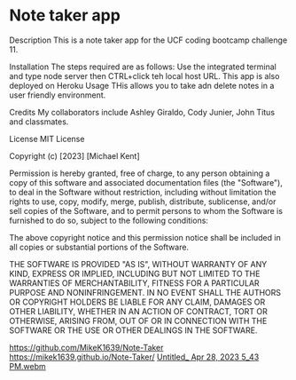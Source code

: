# Note taker app 

Description
This is a note taker app for the UCF coding bootcamp challenge 11.

Installation
The steps required are as follows: Use the integrated terminal and type node server then CTRL+click teh local host URL. This app is also deployed on Heroku
Usage
THis allows you to take adn delete notes in a user friendly environment.

Credits
My collaborators include Ashley Giraldo, Cody Junier, John Titus and classmates.

License
MIT License

Copyright (c) [2023] [Michael Kent]

Permission is hereby granted, free of charge, to any person obtaining a copy of this software and associated documentation files (the "Software"), to deal in the Software without restriction, including without limitation the rights to use, copy, modify, merge, publish, distribute, sublicense, and/or sell copies of the Software, and to permit persons to whom the Software is furnished to do so, subject to the following conditions:

The above copyright notice and this permission notice shall be included in all copies or substantial portions of the Software.

THE SOFTWARE IS PROVIDED "AS IS", WITHOUT WARRANTY OF ANY KIND, EXPRESS OR IMPLIED, INCLUDING BUT NOT LIMITED TO THE WARRANTIES OF MERCHANTABILITY, FITNESS FOR A PARTICULAR PURPOSE AND NONINFRINGEMENT. IN NO EVENT SHALL THE AUTHORS OR COPYRIGHT HOLDERS BE LIABLE FOR ANY CLAIM, DAMAGES OR OTHER LIABILITY, WHETHER IN AN ACTION OF CONTRACT, TORT OR OTHERWISE, ARISING FROM, OUT OF OR IN CONNECTION WITH THE SOFTWARE OR THE USE OR OTHER DEALINGS IN THE SOFTWARE. 

https://github.com/MikeK1639/Note-Taker 
https://mikek1639.github.io/Note-Taker/ 
[Untitled_ Apr 28, 2023 5_43 PM.webm](https://user-images.githubusercontent.com/126822125/235259542-548c40de-b6ff-4c4c-9f83-564144bd9395.webm)


